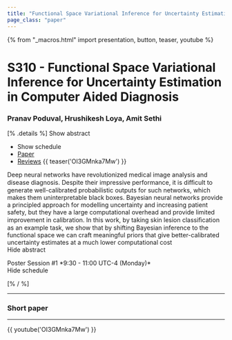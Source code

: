 ```yaml
---
title: "Functional Space Variational Inference for Uncertainty Estimation in Computer Aided Diagnosis"
page_class: "paper"
---
```


{% from "_macros.html" import presentation, button, teaser, youtube %}

# S310 - Functional Space Variational Inference for Uncertainty Estimation in Computer Aided Diagnosis

### Pranav Poduval, Hrushikesh Loya, Amit Sethi

[% .details %]
<a class="toggle_visibility" data-selector=".abstract" data-level="3">Show abstract</a>
- <a class="toggle_visibility" data-selector=".schedule" data-level="3">Show schedule</a>
- <a href="https://openreview.net/pdf?id=eLL-c_Xc0B">Paper</a>
- <a href="https://openreview.net/forum?id=eLL-c_Xc0B">Reviews</a>
{{ teaser('OI3GMnka7Mw') }}

<p>
    <span class="abstract">
        Deep neural networks have revolutionized medical image analysis and disease diagnosis. Despite their impressive performance, it is diﬃcult to generate well-calibrated probabilistic outputs for such networks, which makes them uninterpretable black boxes. Bayesian neural networks provide a principled approach for modelling uncertainty and increasing patient safety, but they have a large computational overhead and provide limited improvement in calibration. In this work, by taking skin lesion classiﬁcation as an example task, we show that by shifting Bayesian inference to the functional space we can craft meaningful priors that give better-calibrated uncertainty estimates at a much lower computational cost
        <br>
        <span class="actions"><a class="toggle_visibility" data-level="2">Hide abstract</a></span>
    </span>
</p>

<p>
    <span class="schedule">
        Poster Session #1 *9:30 - 11:00 UTC-4 (Monday)*
        <br>
        <span class="actions"><a class="toggle_visibility" data-level="2">Hide schedule</a></span>
    </span>
</p>

<!-- {{ button("Access paper channel", "https://chat.midl.io/channel/s310") }} -->
[% / %]

---

### Short paper

---

{{ youtube('OI3GMnka7Mw') }}